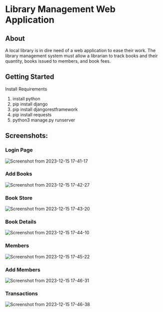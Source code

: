 # Library Management Web Application

## About
A local library is in dire need of a web application to ease their work. The library management system must allow a librarian to track books and their quantity, books issued to members, and book fees.
## Getting Started
Install Requirements 
1. install python 
2. pip install django
3. pip install djangorestframework
4. pip install requests
5. python3 manage.py runserver
## Screenshots:
### Login Page
![Screenshot from 2023-12-15 17-41-17](https://github.com/Ashna8378/librarymanagement_system/assets/121333185/701b7642-b0a3-476d-b945-c005415b5adb)
### Add Books 
![Screenshot from 2023-12-15 17-42-27](https://github.com/Ashna8378/librarymanagement_system/assets/121333185/728e25f8-b923-4467-a291-064ce64cac51)
### Book Store
![Screenshot from 2023-12-15 17-43-20](https://github.com/Ashna8378/librarymanagement_system/assets/121333185/381b1d3c-dcd6-4cd7-83f7-93be4a344c8a)
### Book Details
![Screenshot from 2023-12-15 17-44-10](https://github.com/Ashna8378/librarymanagement_system/assets/121333185/96a65f79-bb80-4853-983b-184dbf6c6c2a)
### Members
![Screenshot from 2023-12-15 17-45-22](https://github.com/Ashna8378/librarymanagement_system/assets/121333185/201b90b3-644c-4731-b80e-541db72bc3aa)
### Add Members
![Screenshot from 2023-12-15 17-46-31](https://github.com/Ashna8378/librarymanagement_system/assets/121333185/87c52d28-5169-43de-9c3f-b5cf615044dc)
### Transactions
![Screenshot from 2023-12-15 17-46-38](https://github.com/Ashna8378/librarymanagement_system/assets/121333185/8e9d07e6-73e9-44d0-8544-24f5a0a46939)
